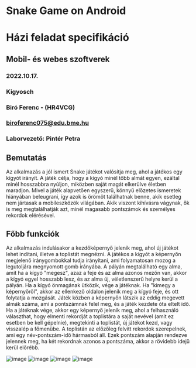# Snake Game on Android

# Házi feladat specifikáció

## Mobil- és webes szoftverek
### 2022.10.17.
### Kigyosch
### Biró Ferenc - (HR4VCG)
### biroferenc075@edu.bme.hu 
### Laborvezető: Pintér Petra

## Bemutatás

Az alkalmazás a jól ismert Snake játékot valósítja meg, ahol a játékos egy kígyót irányít. 
A játék célja, hogy a kígyó minél több almát egyen, ezáltal minél hosszabbra nyúljon, miközben saját magát elkerülve életben maradjon. 
Mivel a játék alapvetően egyszerű, könnyű előzetes ismeretek hiányában beleugrani, így azok is örömöt találhatnak benne, akik esetleg nem jártasak a mobileszközök világában.
Akik viszont kihívásra vágynak, ők is meg megtalálhatják azt, minél magasabb pontszámok és személyes rekordok elérésével.

## Főbb funkciók

Az alkalmazás indulásakor a kezdőképernyő jelenik meg, ahol új játékot lehet indítani, illetve a toplistát megnézni.
A játékos a kígyót a képernyőn megjelenő iránygombokkal tudja irányítani, ami folyamatosan mozog a legutoljára megnyomott gomb irányába.
A pályán megtalálható egy alma, amit ha a kígyó "megesz", azaz a feje és az alma azonos mezőn van, akkor a kígyó egyel hosszabb lesz, és az alma új, véletlenszerű helyre kerül a pályán.
Ha a kígyó önmagának ütközik, vége a játéknak. Ha "kimegy a képernyőről", akkor az ellenkező oldalon jelenik meg a kígyó feje, és ott folytatja a mozgását.
Játék közben a képernyőn látszik az eddig megevett almák száma, ami a pontszámnak felel meg, és a játék kezdete óta eltelt idő.
Ha a játéknak vége, akkor egy képernyő jelenik meg, ahol a felhasználó választhat, hogy elmenti rekordját a toplistára a saját nevével (amit ez esetben be kell gépelnie), megtekinti a toplistát, új játékot kezd, vagy visszalép a főmenübe.
A toplistán az előzőleg felvitt rekordok szerepelnek, ami egy név-pontszám-idő hármasból áll. Ezek pontszám alapján rendezve jelennek meg, ha két rekordnak azonos a pontszáma, akkor a rövidebb idejű kerül előrébb.  

![image](https://user-images.githubusercontent.com/100433458/220399125-4d9059bd-0f44-401c-a576-14f4f3db63d2.png)
![image](https://user-images.githubusercontent.com/100433458/220399187-a39765d2-569b-4eab-abf0-b42057dff3b8.png)
![image](https://user-images.githubusercontent.com/100433458/220399218-b422e6c8-ee8a-4467-8999-d3b90a6754d3.png)
![image](https://user-images.githubusercontent.com/100433458/220399412-c65c0650-7c7d-4d78-91f5-cc477dbdaf92.png)
